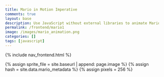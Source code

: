 ```yaml
---
title: Mario in Motion Imperative 
comments: true
layout: base
description: Use JavaScript without external libraries to animate Mario moving across screen.
permalink: /frontend/mario1
image: /images/mario_animation.png
categories: []
tags: [javascript]
---
```


{% include nav_frontend.html %}

{% assign sprite_file = site.baseurl | append: page.image %}  <!--- Liquid concatentation --->
{% assign hash = site.data.mario_metadata %}  <!--- Liquid list variable created from file containing mario metatdata for sprite --->
{% assign pixels = 256 %} <!--- Liquid integer assignment --->

<!--- HTML for page contains <p> tag named "mario" and class properties for a "sprite"  -->
<p id="mario" class="sprite"></p>
  

<!--- Embedded Cascading Style Sheet (CSS) rules, defines how HTML elements look --->
<style>
  /* CSS style rules for the elements id and class above...
  */
  .sprite {
    height: {{pixels}}px;
    width: {{pixels}}px;
    background-image: url('{{sprite_file}}');
    background-repeat: no-repeat;
  }

  /* background position of sprite element */
  #mario {
    background-position: calc({{animations[0].col}} * {{pixels}} * -1px) calc({{animations[0].row}} * {{pixels}} * -1px);
  }
</style>

<!--- Embedded executable code--->
<script>
  ////////// convert yml hash to javascript key value objects /////////

  var obj = {}; // key, value object
  {% for key in hash %}  
  
  var key = "{{key | first}}"  // key
  var values = {} //values
  values["row"] = {{key.row}}
  values["col"] = {{key.col}}
  values["frames"] = {{key.frames}}
  obj[key] = values; // key, values added

  {% endfor %}


  ////////// global variables /////////

  var tID; //capture setInterval() task ID
  var positionX = 0; // current position of sprite in X direction
  var currentSpeed = 0;
  const mario = document.getElementById("mario"); //HTML element of sprite
  const pixels = {{pixels}}; //pixel offset of images in the sprite, set by liquid constant
  const interval = 100; //animation time interval

  ////////// animation control /////////
  mario.style.position = "absolute";  //set sprite to move idependent of other elements on screen

  //animation controller
  function startAnimate(obj, speed) {
    var frame = 0;
    var row = obj["row"] * pixels;
    currentSpeed = speed;

    //setInterval function for animation 
    tID = setInterval(() => { //tID is set to capture task ID
      //// animation function ////

      //animate sprite
      col = (frame + obj["col"]) * pixels;  //calculate col position
      mario.style.backgroundPosition = `-${col}px -${row}px`; //update frame
      mario.style.left = `${positionX}px`; //move element on X

      //next X position
      positionX += speed;  
      //next Frame, modulo recycles index based on number of frames
      frame = (frame + 1) % obj["frames"]; 

      //viewport follows sprite
      const viewportWidth = window.innerWidth;
      if (positionX > viewportWidth - pixels) {
        document.documentElement.scrollLeft = positionX - viewportWidth + pixels;  //scroll
      }
    }, interval); //time setting of interval
  }

  //animation ends by stopping task
  function stopAnimate() {  
    clearInterval(tID); //clear setInterval function using task ID
  } 


  ////////// event control /////////

  //key events that enable animations
  window.addEventListener("keydown", (event) => {
    if (event.key === "ArrowRight") {
      event.preventDefault(); // prevent default browser action
      if (event.repeat) { //on hold key
        stopAnimate();
        startAnimate(obj["Cheer"],0);  //rest animation 
      } else { //on tap key
        if (currentSpeed === 0) { // if at rest, go to walking
          stopAnimate();
          startAnimate(obj["Walk"],3);  //walking animation
        } else if (currentSpeed === 3) { // if walking, go to running
          stopAnimate();
          startAnimate(obj["Run1"],6);  //running animation
        }
      }
    } else if (event.key === "ArrowLeft") {
      event.preventDefault(); // prevent default browser action
      if (event.repeat) { //on hold key
        // stop animation 
        stopAnimate();
      } else { //on tap key
        stopAnimate();
        startAnimate(obj["Puff"],0); //resting animation
      }
    }
  });

  //touch events that enable animations
  window.addEventListener("touchstart", (event) => {
    event.preventDefault(); // prevent default browser action
    if (event.touches[0].clientX > window.innerWidth / 2) {
      // move right
      if (currentSpeed === 0) { // if at rest, go to walking
        stopAnimate();
        startAnimate(obj["Walk"],3);  //walking animation
      } else if (currentSpeed === 3) { // if walking, go to running
        stopAnimate();
        startAnimate(obj["Run1"],6);  //running animation
      }
    } else {
      // move left
      stopAnimate();
      startAnimate(obj["Puff"],0); //resting animation
    }
  });

  //stop animation on window blur
  window.addEventListener("blur", () => {
    stopAnimate();
  });

  //start animation on window focus
  window.addEventListener("focus", () => {
    stopAnimate();
    startAnimate(obj["Flip"],0);
  });

  //start animation on page load or page refresh
  document.addEventListener("DOMContentLoaded", () => {
    // adjust sprite size for high pixel density devices
    const scale = window.devicePixelRatio;
    const sprite = document.querySelector(".sprite");
    sprite.style.transform = `scale(${0.2 * scale})`;
    startAnimate(obj["Rest"],0);
  });

</script>
